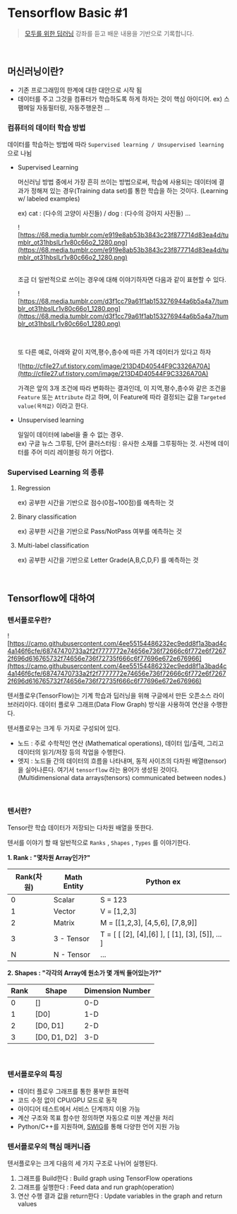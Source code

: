 # Tensorflow Basic #1

> [모두를 위한 딥러닝](https://www.youtube.com/watch?v=BS6O0zOGX4E&list=PLlMkM4tgfjnLSOjrEJN31gZATbcj_MpUm) 강좌를 듣고 배운 내용을 기반으로 기록합니다.

<br>

## 머신러닝이란?

- 기존 프로그래밍의 한계에 대한 대안으로 시작 됨
- 데이터를 주고 그것을 컴퓨터가 학습하도록 하게 하자는 것이 핵심 아이디어. ex) 스팸메일 자동필터링, 자동주행운전 ...



### 컴퓨터의 데이터 학습 방법

데이터를 학습하는 방법에 따라 `Supervised learning / Unsupervised learning` 으로 나뉨

- Supervised Learning

  머신러닝 방법 중에서 가장 흔히 쓰이는 방법으로써, 학습에 사용되는 데이터에 결과가 정해져 있는 경우(Training data set)를 통한 학습을 하는 것이다. (Learning w/ labeled examples)

  ex) cat : (다수의 고양이 사진들) / dog : (다수의 강아지 사진들) ...

  ![https://68.media.tumblr.com/e919e8ab53b3843c23f877714d83ea4d/tumblr_ot31hbslLr1v80c66o2_1280.png](https://68.media.tumblr.com/e919e8ab53b3843c23f877714d83ea4d/tumblr_ot31hbslLr1v80c66o2_1280.png)

  <br>조금 더 일반적으로 쓰이는 경우에 대해 이야기하자면 다음과 같이 표현할 수 있다.<br>

  ![https://68.media.tumblr.com/d3f1cc79a61f1ab153276944a6b5a4a7/tumblr_ot31hbslLr1v80c66o1_1280.png](https://68.media.tumblr.com/d3f1cc79a61f1ab153276944a6b5a4a7/tumblr_ot31hbslLr1v80c66o1_1280.png)

  ​

  또 다른 예로, 아래와 같이 지역,평수,층수에 따른 가격 데이터가 있다고 하자

  ![http://cfile27.uf.tistory.com/image/213D4D40544F9C3326A70A](http://cfile27.uf.tistory.com/image/213D4D40544F9C3326A70A)

  가격은 앞의 3개 조건에 따라 변화하는 결과인데, 이 지역,평수,층수와 같은 조건을 `Feature` 또는 `Attribute` 라고 하며, 이 Feature에 따라 결정되는 값을 `Targeted value(목적값)` 이라고 한다.


- Unsupervised learning 

  일일이 데이터에 label을 줄 수 없는 경우.<br>ex) 구글 뉴스 그루핑, 단어 클러스터링 : 유사한 소재를 그루핑하는 것. 사전에 데이터를 주어 미리 레이블링 하기 어렵다.



### Supervised Learning 의 종류

1. Regression

   ex) 공부한 시간을 기반으로 점수(0점~100점)를 예측하는 것

2. Binary classification

   ex) 공부한 시간을 기반으로 Pass/NotPass 여부를 예측하는 것

3. Multi-label classification

   ex) 공부한 시간을 기반으로 Letter Grade(A,B,C,D,F) 를 예측하는 것

<br>

## Tensorflow에 대하여

### 텐서플로우란?

![https://camo.githubusercontent.com/4ee55154486232ec9edd8f1a3bad4c4a146f6cfe/68747470733a2f2f7777772e74656e736f72666c6f772e6f72672f696d616765732f74656e736f72735f666c6f77696e672e676966](https://camo.githubusercontent.com/4ee55154486232ec9edd8f1a3bad4c4a146f6cfe/68747470733a2f2f7777772e74656e736f72666c6f772e6f72672f696d616765732f74656e736f72735f666c6f77696e672e676966)

텐서플로우(TensorFlow)는 기계 학습과 딥러닝을 위해 구글에서 만든 오픈소스 라이브러리이다. 데이터 플로우 그래프(Data Flow Graph) 방식을 사용하여 연산을 수행한다.

텐서플로우는 크게 두 가지로 구성되어 있다.

- 노드 : 주로 수학적인 연산 (Mathematical operations), 데이터 입/출력, 그리고 데이터의 읽기/저장 등의 작업을 수행한다.
- 엣지 : 노드들 간의 데이터의 흐름을 나타내며, 동적 사이즈의 다차원 배열(tensor)을 실어나른다. 여기서 `tensorflow` 라는 용어가 생성된 것이다. (Multidimensional data arrays(tensors) communicated between nodes.)

<br>

### 텐서란?

Tensor란 학습 데이터가 저장되는 다차원 배열을 뜻한다.

텐서를 이야기 할 때 일반적으로 `Ranks` , `Shapes` , `Types` 를 이야기한다. 

**1.  Rank : "몇차원 Array인가?"**

| Rank(차원) | Math Entity | Python ex                                |
| -------- | ----------- | ---------------------------------------- |
| 0        | Scalar      | S = 123                                  |
| 1        | Vector      | V = [1,2,3]                              |
| 2        | Matrix      | M = [[1,2,3], [4,5,6], [7,8,9]]          |
| 3        | 3 - Tensor  | T = [ [ [2], [4],[6] ], [ [1], [3], [5]], ... ] |
| N        | N - Tensor  | ...                                      |



**2. Shapes : "각각의 Array에 원소가 몇 개씩 들어있는가?"**

| Rank | Shape        | Dimension Number |
| ---- | ------------ | ---------------- |
| 0    | []           | 0-D              |
| 1    | [D0]         | 1-D              |
| 2    | [D0, D1]     | 2-D              |
| 3    | [D0, D1, D2] | 3-D              |

<br>

### 텐서플로우의 특징

- 데이터 플로우 그래프를 통한 풍부한 표현력
- 코드 수정 없이 CPU/GPU 모드로 동작
- 아이디어 테스트에서 서비스 단계까지 이용 가능
- 계산 구조와 목표 함수만 정의하면 자동으로 미분 계산을 처리
- Python/C++를 지원하며, [SWIG](http://www.swig.org/)를 통해 다양한 언어 지원 가능



### 텐서플로우의 핵심 매커니즘

텐서플로우는 크게 다음의 세 가지 구조로 나뉘어 실행된다.

1. 그래프를 Build한다 : Build graph using TensorFlow operations
2. 그래프를 실행한다 : Feed data and run graph(operation)
3. 연산 수행 결과 값을 return한다 : Update variables in the graph and return values





